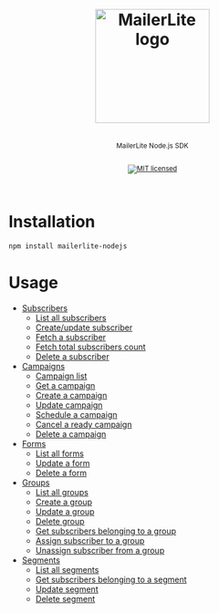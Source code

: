 <div align="center">
  <h1>
    <br/>
    <a href="https://www.mailerlite.com"><img src="https://www.mailerlite.com/assets/SEO/mailerlite.png" alt="MailerLite logo" width="200px"/></a>
    <br />
  </h1>
  <sup>
    <br />
    MailerLite Node.js SDK
    <br />
    <br />

[![MIT licensed](https://img.shields.io/badge/license-MIT-blue.svg)](./LICENSE.md)

  </sup>
  <br />
</div>


# Installation

```bash
npm install mailerlite-nodejs
```

# Usage
- [Subscribers](src/modules/subscribers/README.md)
  * [List all subscribers](src/modules/subscribers/README.md#list-all-subscribers)
  * [Create/update subscriber](src/modules/subscribers/README.md#createupdate-subscriber)
  * [Fetch a subscriber](src/modules/subscribers/README.md#fetch-a-subscriber)
  * [Fetch total subscribers count](src/modules/subscribers/README.md#fetch-total-subscribers-count)
  * [Delete a subscriber](src/modules/subscribers/README.md#delete-a-subscriber)
- [Campaigns](src/modules/campaigns/README.md)
    * [Campaign list](src/modules/campaigns/README.md#campaign-list)
    * [Get a campaign](src/modules/campaigns/README.md#get-a-campaign)
    * [Create a campaign](src/modules/campaigns/README.md#create-a-campaign)
    * [Update campaign](src/modules/campaigns/README.md#update-campaign)
    * [Schedule a campaign](src/modules/campaigns/README.md#schedule-a-campaign)
    * [Cancel a ready campaign](src/modules/campaigns/README.md#cancel-a-ready-campaign)
    * [Delete a campaign](src/modules/campaigns/README.md#delete-a-campaign)
- [Forms](src/modules/forms/README.md)
    * [List all forms](src/modules/forms/README.md#list-all-forms)
    * [Update a form](src/modules/forms/README.md#update-a-form)
    * [Delete a form](src/modules/forms/README.md#delete-a-form)
- [Groups](src/modules/groups/README.md)
    * [List all groups](src/modules/groups/README.md#list-all-groups)
    * [Create a group](src/modules/groups/README.md#create-a-group)
    * [Update a group](src/modules/groups/README.md#update-a-group)
    * [Delete group](src/modules/groups/README.md#delete-group)
    * [Get subscribers belonging to a group](src/modules/groups/README.md#get-subscribers-belonging-to-a-group)
    * [Assign subscriber to a group](src/modules/groups/README.md#assign-subscriber-to-a-group)
    * [Unassign subscriber from a group](src/modules/groups/README.md#unassign-subscriber-from-a-group)
- [Segments](src/modules/segments/README.md)
    * [List all segments](src/modules/segments/README.md#list-all-segments)
    * [Get subscribers belonging to a segment](src/modules/segments/README.md#get-subscribers-belonging-to-a-segment)
    * [Update segment](src/modules/segments/README.md#update-segment)
    * [Delete segment](src/modules/segments/README.md#delete-segment)

